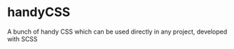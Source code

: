 handyCSS
========

A bunch of handy CSS which can be used directly in any project, developed with SCSS
